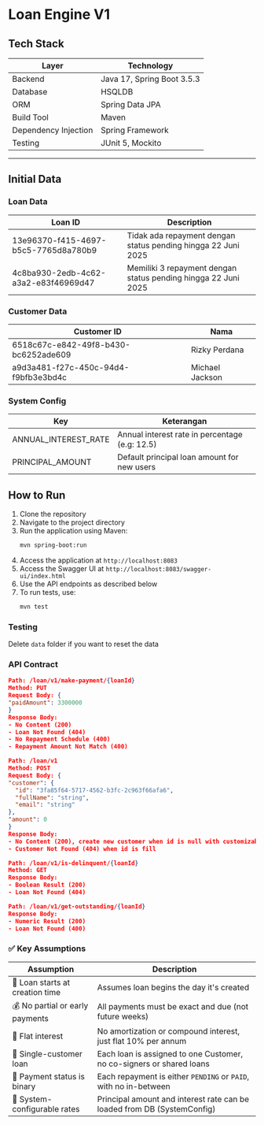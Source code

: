 # Loan Engine V1
## Tech Stack

| Layer           | Technology                 |
|----------------|----------------------------|
| Backend        | Java 17, Spring Boot 3.5.3 |
| Database       | HSQLDB                     |
| ORM            | Spring Data JPA            |
| Build Tool     | Maven                      |
| Dependency Injection | Spring Framework           |
| Testing        | JUnit 5, Mockito           |

---

## Initial Data

### Loan Data
| Loan ID                                 | Description                                                    |
|----------------------------------------|----------------------------------------------------------------|
| 13e96370-f415-4697-b5c5-7765d8a780b9   | Tidak ada repayment dengan status pending hingga 22 Juni 2025  |
| 4c8ba930-2edb-4c62-a3a2-e83f46969d47   | Memiliki 3 repayment dengan status pending hingga 22 Juni 2025 |

### Customer Data
| Customer ID                             | Nama              |
|----------------------------------------|------------------|
| 6518c67c-e842-49f8-b430-bc6252ade609   | Rizky Perdana    |
| a9d3a481-f27c-450c-94d4-f9bfb3e3bd4c   | Michael Jackson  |

### System Config
| Key                     | Keterangan                                     |
|------------------------|------------------------------------------------|
| ANNUAL_INTEREST_RATE    | Annual interest rate in percentage (e.g: 12.5) |
| PRINCIPAL_AMOUNT        | Default principal loan amount for new users    |

## How to Run
1. Clone the repository
2. Navigate to the project directory
3. Run the application using Maven:
   ```bash
   mvn spring-boot:run
   ```
4. Access the application at `http://localhost:8083`
5. Access the Swagger UI at `http://localhost:8083/swagger-ui/index.html`
6. Use the API endpoints as described below
7. To run tests, use:
   ```bash
   mvn test
   ```
   
### Testing
Delete `data` folder if you want to reset the data

### API Contract
```json
Path: /loan/v1/make-payment/{loanId}
Method: PUT
Request Body: {
"paidAmount": 3300000
}
Response Body: 
- No Content (200)
- Loan Not Found (404)
- No Repayment Schedule (400)
- Repayment Amount Not Match (400)
```

```json
Path: /loan/v1
Method: POST
Request Body: {
"customer": {
  "id": "3fa85f64-5717-4562-b3fc-2c963f66afa6",
  "fullName": "string",
  "email": "string"
},
"amount": 0
}
Response Body: 
- No Content (200), create new customer when id is null with customizable amount if amount is not null or else will use the system config amount
- Customer Not Found (404) when id is fill
```

```json
Path: /loan/v1/is-delinquent/{loanId}
Method: GET
Response Body: 
- Boolean Result (200)
- Loan Not Found (404)
```

```json
Path: /loan/v1/get-outstanding/{loanId}
Response Body: 
- Numeric Result (200)
- Loan Not Found (400)
```
### ✅ Key Assumptions
| Assumption                     | Description                                                             |
|------------------------|-------------------------------------------------------------------------|
| 📅 Loan starts at creation time | Assumes loan begins the day it's created                                |
| 💰 No partial or early payments	| All payments must be exact and due (not future weeks)                   |
| 🧾 Flat interest	| No amortization or compound interest, just flat 10% per annum           |
| 👥 Single-customer loan	| Each loan is assigned to one Customer, no co-signers or shared loans    |
| 📄 Payment status is binary	| Each repayment is either `PENDING` or `PAID`, with no in-between        |
| 🔄 System-configurable rates	| Principal amount and interest rate can be loaded from DB (SystemConfig) | 